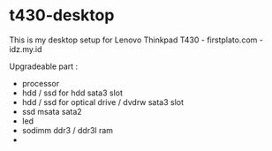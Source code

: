 # t430-desktop
This is my desktop setup for Lenovo Thinkpad T430 - firstplato.com - idz.my.id

Upgradeable part :
- processor
- hdd / ssd for hdd sata3 slot
- hdd / ssd for optical drive / dvdrw sata3 slot
- ssd msata sata2
- led
- sodimm ddr3 / ddr3l ram
- 
